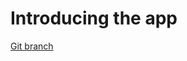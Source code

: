 # Introducing the app 


[Git branch](https://github.com/codiku/react-native-temperature-converter/tree/001-EN-starter)